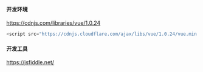 #### 开发环境

https://cdnjs.com/libraries/vue/1.0.24

```javascript
<script src="https://cdnjs.cloudflare.com/ajax/libs/vue/1.0.24/vue.min.js"></script>
```

#### 开发工具

https://jsfiddle.net/

